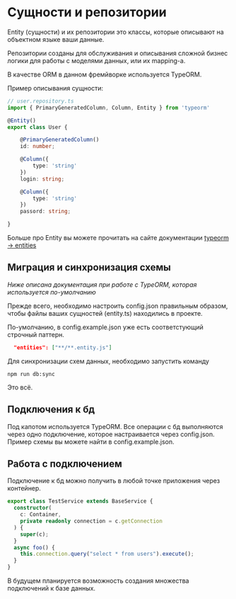 # Сущности и репозитории


Entity (сущности) и их репозитории это классы, которые описывают на объектном языке ваши данные.

Репозитории созданы для обслуживания и описывания сложной бизнес логики для работы с моделями данных, или их mapping-а.

В качестве ORM в данном фремйворке используется TypeORM.

Пример описывания сущности:

```ts
// user.repository.ts
import { PrimaryGeneratedColumn, Column, Entity } from 'typeorm'

@Entity()
export class User {

    @PrimaryGeneratedColumn()
    id: number;

    @Column({
        type: 'string'
    })
    login: string;

    @Column({
        type: 'string'
    })
    passord: string;

}
```

Больше про Entity вы можете прочитать на сайте документации [typeorm -> entities](https://typeorm.io/#/entities)

## Миграция и синхронизация схемы 

*Ниже описана документация при работе с TypeORM, которая используется по-умолчанию*

Прежде всего, необходимо настроить config.json правильным образом, чтобы файлы ваших сущностей (entity.ts) находились в проекте.

По-умолчанию, в config.example.json уже есть соответстующий строчный паттерн.

```json
  "entities": ["**/**.entity.js"]
```

Для синхронизации схем данных, необходимо запустить команду 

`npm run db:sync`

Это всё.

## Подключения к бд

Под капотом используется TypeORM. 
Все операции с бд выполняются через одно подключение, которое настраивается через config.json.
Пример схемы вы можете найти в config.example.json.

## Работа с подключением

Подключение к бд можно получить в любой точке приложения через контейнер.

```ts
export class TestService extends BaseService {
  constructor(
    c: Container,
    private readonly connection = c.getConnection
  ) {
    super(c);
  }
  async foo() {
    this.connection.query("select * from users").execute();
  }
}
```

В будущем планируется возможность создания множества подключений к базе данных.